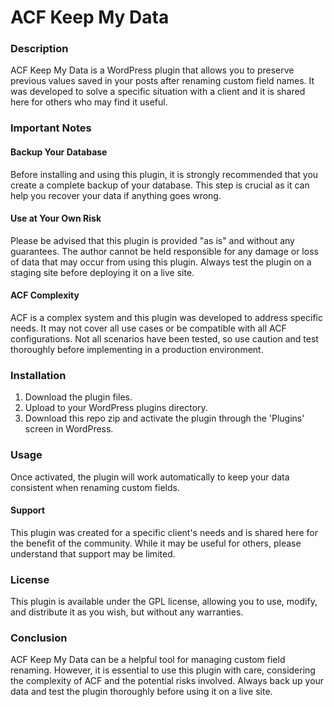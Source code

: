 # ACF Keep My Data

### Description

ACF Keep My Data is a WordPress plugin that allows you to preserve previous values saved in your posts after renaming custom field names. It was developed to solve a specific situation with a client and it is shared here for others who may find it useful.

### Important Notes

#### Backup Your Database

Before installing and using this plugin, it is strongly recommended that you create a complete backup of your database. This step is crucial as it can help you recover your data if anything goes wrong.

#### Use at Your Own Risk

Please be advised that this plugin is provided "as is" and without any guarantees. The author cannot be held responsible for any damage or loss of data that may occur from using this plugin. Always test the plugin on a staging site before deploying it on a live site.

#### ACF Complexity

ACF is a complex system and this plugin was developed to address specific needs. It may not cover all use cases or be compatible with all ACF configurations. Not all scenarios have been tested, so use caution and test thoroughly before implementing in a production environment.

### Installation

1. Download the plugin files. 
2. Upload to your WordPress plugins directory.
3. Download this repo zip and activate the plugin through the 'Plugins' screen in WordPress.

### Usage

Once activated, the plugin will work automatically to keep your data consistent when renaming custom fields.

#### Support

This plugin was created for a specific client's needs and is shared here for the benefit of the community. While it may be useful for others, please understand that support may be limited.

### License

This plugin is available under the GPL license, allowing you to use, modify, and distribute it as you wish, but without any warranties.

### Conclusion

ACF Keep My Data can be a helpful tool for managing custom field renaming. However, it is essential to use this plugin with care, considering the complexity of ACF and the potential risks involved. Always back up your data and test the plugin thoroughly before using it on a live site.
